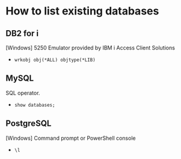 # How to list existing databases

## DB2 for i

\[Windows\] 5250 Emulator provided by IBM i Access Client Solutions

* `wrkobj obj(*ALL) objtype(*LIB)`



## MySQL

SQL operator.

* `show databases;`



## PostgreSQL

\[Windows\] Command prompt or PowerShell console

* `\l `
